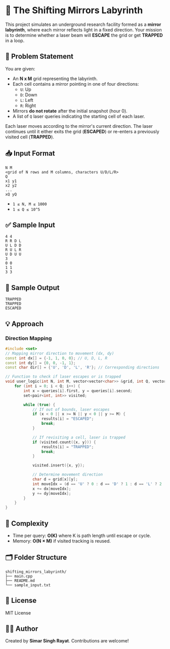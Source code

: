 
# 🔄 The Shifting Mirrors Labyrinth

This project simulates an underground research facility formed as a **mirror labyrinth**, where each mirror reflects light in a fixed direction. Your mission is to determine whether a laser beam will **ESCAPE** the grid or get **TRAPPED** in a loop.

## 🧩 Problem Statement

You are given:
- An **N x M** grid representing the labyrinth.
- Each cell contains a mirror pointing in one of four directions:
  - `U`: Up
  - `D`: Down
  - `L`: Left
  - `R`: Right
- Mirrors **do not rotate** after the initial snapshot (hour 0).
- A list of `Q` laser queries indicating the starting cell of each laser.

Each laser moves according to the mirror's current direction. The laser continues until it either exits the grid (**ESCAPED**) or re-enters a previously visited cell (**TRAPPED**).

## 📥 Input Format

```
N M
<grid of N rows and M columns, characters U/D/L/R>
Q
x1 y1
x2 y2
...
xQ yQ
```

- `1 ≤ N, M ≤ 1000`
- `1 ≤ Q ≤ 10^5`

## ✅ Sample Input

```
4 4
R R D L
U L D D
R U L R
U D U U
3
0 0
1 1
3 3
```

## 🧾 Sample Output

```
TRAPPED
TRAPPED
ESCAPED
```

## 💡 Approach

### Direction Mapping

```cpp
#include <set>
// Mapping mirror direction to movement (dx, dy)
const int dx[] = {-1, 1, 0, 0}; // U, D, L, R
const int dy[] = {0, 0, -1, 1}; 
const char dir[] = {'U', 'D', 'L', 'R'}; // Corresponding directions

// Function to check if laser escapes or is trapped
void user_logic(int N, int M, vector<vector<char>> &grid, int Q, vector<pair<int, int>> &queries, vector<string> &results) {
    for (int i = 0; i < Q; i++) {
        int x = queries[i].first, y = queries[i].second;
        set<pair<int, int>> visited;

        while (true) {
            // If out of bounds, laser escapes
            if (x < 0 || x >= N || y < 0 || y >= M) {
                results[i] = "ESCAPED";
                break;
            }

            // If revisiting a cell, laser is trapped
            if (visited.count({x, y})) {
                results[i] = "TRAPPED";
                break;
            }

            visited.insert({x, y});

            // Determine movement direction
            char d = grid[x][y];
            int moveIdx = (d == 'U' ? 0 : d == 'D' ? 1 : d == 'L' ? 2 : 3);
            x += dx[moveIdx];
            y += dy[moveIdx];
        }
    }
}
```

## 🧠 Complexity

- Time per query: **O(K)** where K is path length until escape or cycle.
- Memory: **O(N × M)** if visited tracking is reused.

## 🗂️ Folder Structure

```
shifting_mirrors_labyrinth/
├── main.cpp
├── README.md
└── sample_input.txt
```

## 📜 License

MIT License

## 👨‍🔬 Author

Created by **Simar Singh Rayat**. Contributions are welcome!
